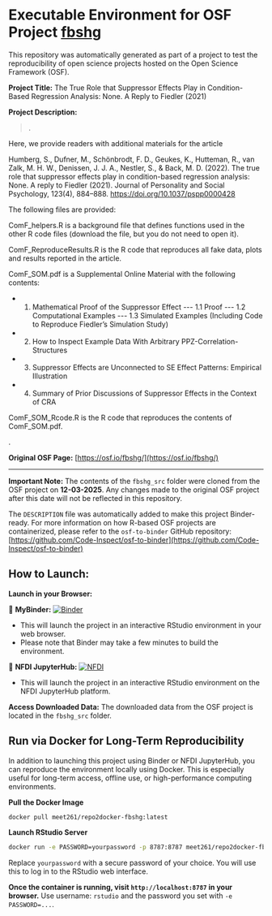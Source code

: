 # Executable Environment for OSF Project [fbshg](https://osf.io/fbshg/)

This repository was automatically generated as part of a project to test the reproducibility of open science projects hosted on the Open Science Framework (OSF).

**Project Title:** The True Role that Suppressor Effects Play in Condition-Based Regression Analysis: None. A Reply to Fiedler (2021)

**Project Description:**
> . 

Here, we provide readers with additional materials for the article 

Humberg, S., Dufner, M., Schönbrodt, F. D., Geukes, K., Hutteman, R., van Zalk, M. H. W., Denissen, J. J. A., Nestler, S., &amp; Back, M. D. (2022). The true role that suppressor effects play in condition-based regression analysis: None. A reply to Fiedler (2021). Journal of Personality and Social Psychology, 123(4), 884–888. https://doi.org/10.1037/pspp0000428

The following files are provided: 

ComF_helpers.R is a background file that defines functions used in the other R code files (download the file, but you do not need to open it).

ComF_ReproduceResults.R is the R code that reproduces all fake data, plots and results reported in the article. 

ComF_SOM.pdf is a Supplemental Online Material with the following contents:
- 1. Mathematical Proof of the Suppressor Effect
--- 1.1 Proof 
--- 1.2 Computational Examples 
--- 1.3 Simulated Examples (Including Code to Reproduce Fiedler’s Simulation Study) 
- 2. How to Inspect Example Data With Arbitrary PPZ-Correlation-Structures
- 3. Suppressor Effects are Unconnected to SE Effect Patterns: Empirical Illustration
- 4. Summary of Prior Discussions of Suppressor Effects in the Context of CRA

ComF_SOM_Rcode.R is the R code that reproduces the contents of ComF_SOM.pdf.

.

**Original OSF Page:** [https://osf.io/fbshg/](https://osf.io/fbshg/)

---

**Important Note:** The contents of the `fbshg_src` folder were cloned from the OSF project on **12-03-2025**. Any changes made to the original OSF project after this date will not be reflected in this repository.

The `DESCRIPTION` file was automatically added to make this project Binder-ready. For more information on how R-based OSF projects are containerized, please refer to the `osf-to-binder` GitHub repository: [https://github.com/Code-Inspect/osf-to-binder](https://github.com/Code-Inspect/osf-to-binder)

## How to Launch:

**Launch in your Browser:**

🚀 **MyBinder:** [![Binder](https://mybinder.org/badge_logo.svg)](https://mybinder.org/v2/gh/code-inspect-binder/osf_fbshg/HEAD?urlpath=rstudio)

   * This will launch the project in an interactive RStudio environment in your web browser.
   * Please note that Binder may take a few minutes to build the environment.

🚀 **NFDI JupyterHub:** [![NFDI](https://nfdi-jupyter.de/images/nfdi_badge.svg)](https://hub.nfdi-jupyter.de/r2d/gh/code-inspect-binder/osf_fbshg/HEAD?urlpath=rstudio)

   * This will launch the project in an interactive RStudio environment on the NFDI JupyterHub platform.

**Access Downloaded Data:**
The downloaded data from the OSF project is located in the `fbshg_src` folder.

## Run via Docker for Long-Term Reproducibility

In addition to launching this project using Binder or NFDI JupyterHub, you can reproduce the environment locally using Docker. This is especially useful for long-term access, offline use, or high-performance computing environments.

**Pull the Docker Image**

```bash
docker pull meet261/repo2docker-fbshg:latest
```

**Launch RStudio Server**

```bash
docker run -e PASSWORD=yourpassword -p 8787:8787 meet261/repo2docker-fbshg
```
Replace `yourpassword` with a secure password of your choice. You will use this to log in to the RStudio web interface.

**Once the container is running, visit `http://localhost:8787` in your browser.**
Use username: `rstudio` and the password you set with `-e PASSWORD=...`.
